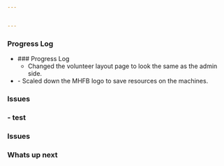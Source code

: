 ```yaml
---


---
```


<h3 id="progress-log">Progress Log</h3>
<ul>
<li>
### Progress Log

-   Changed the volunteer layout page to look the same as the admin side.</li>
<li>
-   Scaled down the MHFB logo to save resources on the machines.</li>
</ul>
<h3 id="issues">Issues</h3>
<h3 id="whats-up-next">
-  test

### Issues

### Whats up next</h3>

<!--stackedit_data:
eyJoaXN0b3J5IjpbMTQ0ODQ1OTI4OCwxNzQ3Mjc2Nzg2XX0=
-->